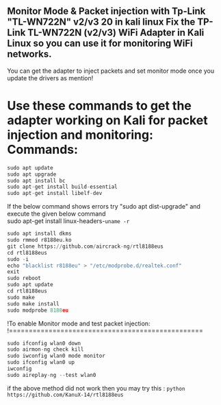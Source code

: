 ## Monitor Mode & Packet injection with Tp-Link "TL-WN722N" v2/v3 20 in kali linux Fix the TP-Link TL-WN722N (v2/v3) WiFi Adapter in Kali Linux so you can use it for monitoring WiFi networks. 
You can get the adapter to inject packets and set monitor mode once you update the drivers as mention!

Use these commands to get the adapter working on Kali for packet injection and monitoring:
Commands:
==========

```python
sudo apt update
sudo apt upgrade
sudo apt install bc
sudo apt-get install build-essential 
sudo apt-get install libelf-dev 
```

If the below command shows errors try "sudo apt dist-upgrade" and execute the given below command  
sudo apt-get install linux-headers-`uname -r`

```python
sudo apt install dkms
sudo rmmod r8188eu.ko
git clone https://github.com/aircrack-ng/rtl8188eus
cd rtl8188eus
sudo -i
echo "blacklist r8188eu" > "/etc/modprobe.d/realtek.conf"
exit
sudo reboot
sudo apt update
cd rtl8188eus
sudo make
sudo make install
sudo modprobe 8188eu
```

!To enable Monitor mode and test packet injection:
!=================================================
```python
sudo ifconfig wlan0 down
sudo airmon-ng check kill
sudo iwconfig wlan0 mode monitor
sudo ifconfig wlan0 up
iwconfig                             
sudo aireplay-ng --test wlan0
```


if the above method did not work then you may try this : 
```python https://github.com/KanuX-14/rtl8188eus ```
